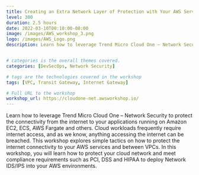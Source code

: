 ```yaml
---
title: Creating an Extra Network Layer of Protection with Your AWS Services
level: 300
duration: 2.5 hours
date: 2022-03-10T00:10:00-08:00
image: /images/AWS_workshop_3.png
logo: /images/AWS_Logo.png
description: Learn how to leverage Trend Micro Cloud One – Network Security to protect the connectivity from the internet to your applications.


# categories is the overall themes covered. 
categories: [DevSecOps, Network Security]

# tags are the technologies covered in the workshop
tags: [VPC, Transit Gateway, Internet Gateway]

# Full URL to the workshop
workshop_url: https://cloudone-net.awsworkshop.io/
---
```

Learn how to leverage Trend Micro Cloud One – Network Security to protect the connectivity from the internet to your applications running on Amazon EC2, ECS, AWS Fargate and others. Cloud workloads frequently require internet access, and as we know, anything accessing the internet can be breached. This workshop explores simple tactics on how to protect the internet connectivity to your AWS services and between VPCs. In this workshop, you will learn how to protect your cloud network and meet compliance requirements such as PCI, DSS and HIPAA to deploy Network IDS/IPS into your AWS environments.
